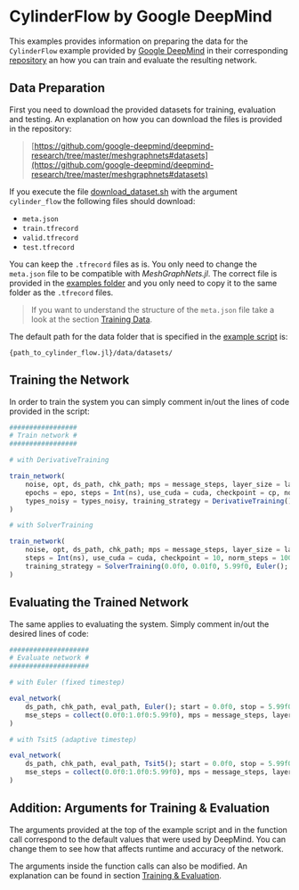 # CylinderFlow by Google DeepMind

This examples provides information on preparing the data for the `CylinderFlow` example provided by [Google DeepMind](https://deepmind.google/) in their corresponding [repository](https://github.com/google-deepmind/deepmind-research/tree/master/meshgraphnets) an how you can train and evaluate the resulting network.

## Data Preparation

First you need to download the provided datasets for training, evaluation and testing. An explanation on how you can download the files is provided in the repository:

> [https://github.com/google-deepmind/deepmind-research/tree/master/meshgraphnets#datasets](https://github.com/google-deepmind/deepmind-research/tree/master/meshgraphnets#datasets)

If you execute the file [download_dataset.sh](https://github.com/google-deepmind/deepmind-research/blob/master/meshgraphnets/download_dataset.sh) with the argument `cylinder_flow` the following files should download:

- `meta.json`
- `train.tfrecord`
- `valid.tfrecord`
- `test.tfrecord`

You can keep the `.tfrecord` files as is. You only need to change the `meta.json` file to be compatible with *MeshGraphNets.jl*. The correct file is provided in the [examples folder](https://github.com/una-auxme/MeshGraphNets.jl/tree/main/examples/cylinder_flow) and you only need to copy it to the same folder as the `.tfrecord` files.

> If you want to understand the structure of the `meta.json` file take a look at the section [Training Data](https://una-auxme.github.io/MeshGraphNets.jl/dev/training_data).

The default path for the data folder that is specified in the [example script](https://github.com/una-auxme/MeshGraphNets.jl/blob/main/examples/cylinder_flow/cylinder_flow.jl) is:

    {path_to_cylinder_flow.jl}/data/datasets/

## Training the Network

In order to train the system you can simply comment in/out the lines of code provided in the script:

```julia
#################
# Train network #
#################

# with DerivativeTraining

train_network(
    noise, opt, ds_path, chk_path; mps = message_steps, layer_size = layer_size, hidden_layers = hidden_layers, batchsize = batch,
    epochs = epo, steps = Int(ns), use_cuda = cuda, checkpoint = cp, norm_steps = 1000, types_updated = types_updated,
    types_noisy = types_noisy, training_strategy = DerivativeTraining(), solver_valid = Euler(), solver_valid_dt = 0.01f0
)

# with SolverTraining

train_network(
    noise, opt, ds_path, chk_path; mps = message_steps, layer_size = layer_size, hidden_layers = hidden_layers, batchsize = batch, epochs = epo,
    steps = Int(ns), use_cuda = cuda, checkpoint = 10, norm_steps = 1000, types_updated = types_updated, types_noisy = types_noisy,
    training_strategy = SolverTraining(0.0f0, 0.01f0, 5.99f0, Euler(); adaptive = false, tstops = 0.0f0:0.01f0:5.99f0)
)
```

## Evaluating the Trained Network

The same applies to evaluating the system. Simply comment in/out the desired lines of code:

```julia
####################
# Evaluate network #
####################

# with Euler (fixed timestep)

eval_network(
    ds_path, chk_path, eval_path, Euler(); start = 0.0f0, stop = 5.99f0, dt = 0.01f0, saves = 0.0f0:0.01f0:5.99f0,
    mse_steps = collect(0.0f0:1.0f0:5.99f0), mps = message_steps, layer_size = layer_size, hidden_layers = hidden_layers, use_cuda=cuda
)

# with Tsit5 (adaptive timestep)

eval_network(
    ds_path, chk_path, eval_path, Tsit5(); start = 0.0f0, stop = 5.99f0, saves = 0.0f0:0.01f0:5.99f0,
    mse_steps = collect(0.0f0:1.0f0:5.99f0), mps = message_steps, layer_size = layer_size, hidden_layers = hidden_layers, use_cuda=cuda
)

```

## Addition: Arguments for Training & Evaluation

The arguments provided at the top of the example script and in the function call correspond to the default values that were used by DeepMind. You can change them to see how that affects runtime and accuracy of the network.

The arguments inside the function calls can also be modified. An explanation can be found in section [Training & Evaluation](https://una-auxme.github.io/MeshGraphNets.jl/dev/train_eval).